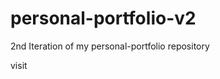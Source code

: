 # personal-portfolio-v2
2nd Iteration of my personal-portfolio repository

visit [](https://christopher-alba.com/)

